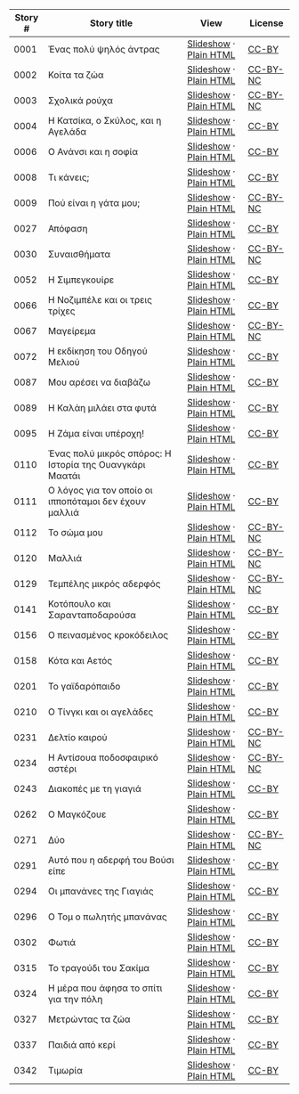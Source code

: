 Story # | Story title | View | License
-------- | -----------  |:-------:| -------
0001 | Ένας πολύ ψηλός άντρας | <a href="https://global-asp.github.io/stories/el/0001_ένας-πολύ-ψηλός-άντρας_slides.html" target="_blank">Slideshow</a> · [Plain HTML](https://global-asp.github.io/stories/el/0001_ένας-πολύ-ψηλός-άντρας.html) | [CC-BY](https://creativecommons.org/licenses/by/3.0/)
0002 | Κοίτα τα ζώα | <a href="https://global-asp.github.io/stories/el/0002_κοίτα-τα-ζώα_slides.html" target="_blank">Slideshow</a> · [Plain HTML](https://global-asp.github.io/stories/el/0002_κοίτα-τα-ζώα.html) | [CC-BY-NC](http://creativecommons.org/licenses/by-nc/3.0/)
0003 | Σχολικά ρούχα | <a href="https://global-asp.github.io/stories/el/0003_σχολικά-ρούχα_slides.html" target="_blank">Slideshow</a> · [Plain HTML](https://global-asp.github.io/stories/el/0003_σχολικά-ρούχα.html) | [CC-BY-NC](http://creativecommons.org/licenses/by-nc/3.0/)
0004 | Η Κατσίκα, ο Σκύλος, και η Αγελάδα | <a href="https://global-asp.github.io/stories/el/0004_η-κατσίκα-ο-σκύλος-και-η-αγελάδα_slides.html" target="_blank">Slideshow</a> · [Plain HTML](https://global-asp.github.io/stories/el/0004_η-κατσίκα-ο-σκύλος-και-η-αγελάδα.html) | [CC-BY](https://creativecommons.org/licenses/by/3.0/)
0006 | Ο Ανάνσι και η σοφία | <a href="https://global-asp.github.io/stories/el/0006_ο-ανάνσι-και-η-σοφία_slides.html" target="_blank">Slideshow</a> · [Plain HTML](https://global-asp.github.io/stories/el/0006_ο-ανάνσι-και-η-σοφία.html) | [CC-BY](https://creativecommons.org/licenses/by/3.0/)
0008 | Τι κάνεις; | <a href="https://global-asp.github.io/stories/el/0008_τι-κάνεις_slides.html" target="_blank">Slideshow</a> · [Plain HTML](https://global-asp.github.io/stories/el/0008_τι-κάνεις.html) | [CC-BY](https://creativecommons.org/licenses/by/3.0/)
0009 | Πού είναι η γάτα μου; | <a href="https://global-asp.github.io/stories/el/0009_πού-είναι-η-γάτα-μου_slides.html" target="_blank">Slideshow</a> · [Plain HTML](https://global-asp.github.io/stories/el/0009_πού-είναι-η-γάτα-μου.html) | [CC-BY-NC](http://creativecommons.org/licenses/by-nc/3.0/)
0027 | Απόφαση | <a href="https://global-asp.github.io/stories/el/0027_απόφαση_slides.html" target="_blank">Slideshow</a> · [Plain HTML](https://global-asp.github.io/stories/el/0027_απόφαση.html) | [CC-BY](https://creativecommons.org/licenses/by/3.0/)
0030 | Συναισθήματα | <a href="https://global-asp.github.io/stories/el/0030_συναισθήματα_slides.html" target="_blank">Slideshow</a> · [Plain HTML](https://global-asp.github.io/stories/el/0030_συναισθήματα.html) | [CC-BY-NC](http://creativecommons.org/licenses/by-nc/3.0/)
0052 | Η Σιμπεγκουίρε | <a href="https://global-asp.github.io/stories/el/0052_η-σιμπεγκουίρε_slides.html" target="_blank">Slideshow</a> · [Plain HTML](https://global-asp.github.io/stories/el/0052_η-σιμπεγκουίρε.html) | [CC-BY](https://creativecommons.org/licenses/by/3.0/)
0066 | Η Νοζιμπέλε και οι τρεις τρίχες | <a href="https://global-asp.github.io/stories/el/0066_η-νοζιμπέλε-και-οι-τρεις-τρίχες_slides.html" target="_blank">Slideshow</a> · [Plain HTML](https://global-asp.github.io/stories/el/0066_η-νοζιμπέλε-και-οι-τρεις-τρίχες.html) | [CC-BY](https://creativecommons.org/licenses/by/3.0/)
0067 | Μαγείρεμα | <a href="https://global-asp.github.io/stories/el/0067_μαγείρεμα_slides.html" target="_blank">Slideshow</a> · [Plain HTML](https://global-asp.github.io/stories/el/0067_μαγείρεμα.html) | [CC-BY-NC](http://creativecommons.org/licenses/by-nc/3.0/)
0072 | Η εκδίκηση του Οδηγού Μελιού | <a href="https://global-asp.github.io/stories/el/0072_η-εκδίκηση-του-οδηγού-μελιού_slides.html" target="_blank">Slideshow</a> · [Plain HTML](https://global-asp.github.io/stories/el/0072_η-εκδίκηση-του-οδηγού-μελιού.html) | [CC-BY](https://creativecommons.org/licenses/by/3.0/)
0087 | Μου αρέσει να διαβάζω | <a href="https://global-asp.github.io/stories/el/0087_μου-αρέσει-να-διαβάζω_slides.html" target="_blank">Slideshow</a> · [Plain HTML](https://global-asp.github.io/stories/el/0087_μου-αρέσει-να-διαβάζω.html) | [CC-BY](https://creativecommons.org/licenses/by/3.0/)
0089 | Η Καλάη μιλάει στα φυτά | <a href="https://global-asp.github.io/stories/el/0089_η-καλάη-μιλάει-στα-φυτά_slides.html" target="_blank">Slideshow</a> · [Plain HTML](https://global-asp.github.io/stories/el/0089_η-καλάη-μιλάει-στα-φυτά.html) | [CC-BY](https://creativecommons.org/licenses/by/3.0/)
0095 | Η Ζάμα είναι υπέροχη! | <a href="https://global-asp.github.io/stories/el/0095_η-ζάμα-είναι-υπέροχη_slides.html" target="_blank">Slideshow</a> · [Plain HTML](https://global-asp.github.io/stories/el/0095_η-ζάμα-είναι-υπέροχη.html) | [CC-BY](https://creativecommons.org/licenses/by/3.0/)
0110 | Ένας πολύ μικρός σπόρος: Η Ιστορία της Ουανγκάρι Μαατάι | <a href="https://global-asp.github.io/stories/el/0110_ένας-πολύ-μικρός-σπόρος-η-ιστορία-της-ουανγκάρι-μαατάι_slides.html" target="_blank">Slideshow</a> · [Plain HTML](https://global-asp.github.io/stories/el/0110_ένας-πολύ-μικρός-σπόρος-η-ιστορία-της-ουανγκάρι-μαατάι.html) | [CC-BY](https://creativecommons.org/licenses/by/3.0/)
0111 | Ο λόγος για τον οποίο οι ιπποπόταμοι δεν έχουν μαλλιά | <a href="https://global-asp.github.io/stories/el/0111_ο-λόγος-για-τον-οποίο-οι-ιπποπόταμοι-δεν-έχουν-μαλλιά_slides.html" target="_blank">Slideshow</a> · [Plain HTML](https://global-asp.github.io/stories/el/0111_ο-λόγος-για-τον-οποίο-οι-ιπποπόταμοι-δεν-έχουν-μαλλιά.html) | [CC-BY](https://creativecommons.org/licenses/by/3.0/)
0112 | Το σώμα μου | <a href="https://global-asp.github.io/stories/el/0112_το-σώμα-μου_slides.html" target="_blank">Slideshow</a> · [Plain HTML](https://global-asp.github.io/stories/el/0112_το-σώμα-μου.html) | [CC-BY-NC](http://creativecommons.org/licenses/by-nc/3.0/)
0120 | Μαλλιά | <a href="https://global-asp.github.io/stories/el/0120_μαλλιά_slides.html" target="_blank">Slideshow</a> · [Plain HTML](https://global-asp.github.io/stories/el/0120_μαλλιά.html) | [CC-BY-NC](http://creativecommons.org/licenses/by-nc/3.0/)
0129 | Τεμπέλης μικρός αδερφός | <a href="https://global-asp.github.io/stories/el/0129_τεμπέλης-μικρός-αδερφός_slides.html" target="_blank">Slideshow</a> · [Plain HTML](https://global-asp.github.io/stories/el/0129_τεμπέλης-μικρός-αδερφός.html) | [CC-BY-NC](http://creativecommons.org/licenses/by-nc/3.0/)
0141 | Κοτόπουλο και Σαρανταποδαρούσα | <a href="https://global-asp.github.io/stories/el/0141_κοτόπουλο-και-σαρανταποδαρούσα_slides.html" target="_blank">Slideshow</a> · [Plain HTML](https://global-asp.github.io/stories/el/0141_κοτόπουλο-και-σαρανταποδαρούσα.html) | [CC-BY](https://creativecommons.org/licenses/by/3.0/)
0156 | Ο πεινασμένος κροκόδειλος | <a href="https://global-asp.github.io/stories/el/0156_ο-πεινασμένος-κροκόδειλος_slides.html" target="_blank">Slideshow</a> · [Plain HTML](https://global-asp.github.io/stories/el/0156_ο-πεινασμένος-κροκόδειλος.html) | [CC-BY](https://creativecommons.org/licenses/by/3.0/)
0158 | Κότα και Αετός | <a href="https://global-asp.github.io/stories/el/0158_κότα-και-αετός_slides.html" target="_blank">Slideshow</a> · [Plain HTML](https://global-asp.github.io/stories/el/0158_κότα-και-αετός.html) | [CC-BY](https://creativecommons.org/licenses/by/3.0/)
0201 | Το γαϊδαρόπαιδο | <a href="https://global-asp.github.io/stories/el/0201_το-γαϊδαρόπαιδο_slides.html" target="_blank">Slideshow</a> · [Plain HTML](https://global-asp.github.io/stories/el/0201_το-γαϊδαρόπαιδο.html) | [CC-BY](https://creativecommons.org/licenses/by/3.0/)
0210 | Ο Τίνγκι και οι αγελάδες | <a href="https://global-asp.github.io/stories/el/0210_ο-τίνγκι-και-οι-αγελάδες_slides.html" target="_blank">Slideshow</a> · [Plain HTML](https://global-asp.github.io/stories/el/0210_ο-τίνγκι-και-οι-αγελάδες.html) | [CC-BY](https://creativecommons.org/licenses/by/3.0/)
0231 | Δελτίο καιρού | <a href="https://global-asp.github.io/stories/el/0231_δελτίο-καιρού_slides.html" target="_blank">Slideshow</a> · [Plain HTML](https://global-asp.github.io/stories/el/0231_δελτίο-καιρού.html) | [CC-BY-NC](http://creativecommons.org/licenses/by-nc/3.0/)
0234 | Η Αντίσουα ποδοσφαιρικό αστέρι | <a href="https://global-asp.github.io/stories/el/0234_η-αντίσουα-ποδοσφαιρικό-αστέρι_slides.html" target="_blank">Slideshow</a> · [Plain HTML](https://global-asp.github.io/stories/el/0234_η-αντίσουα-ποδοσφαιρικό-αστέρι.html) | [CC-BY-NC](http://creativecommons.org/licenses/by-nc/3.0/)
0243 | Διακοπές με τη γιαγιά | <a href="https://global-asp.github.io/stories/el/0243_διακοπές-με-τη-γιαγιά_slides.html" target="_blank">Slideshow</a> · [Plain HTML](https://global-asp.github.io/stories/el/0243_διακοπές-με-τη-γιαγιά.html) | [CC-BY](https://creativecommons.org/licenses/by/3.0/)
0262 | Ο Μαγκόζουε | <a href="https://global-asp.github.io/stories/el/0262_ο-μαγκόζουε_slides.html" target="_blank">Slideshow</a> · [Plain HTML](https://global-asp.github.io/stories/el/0262_ο-μαγκόζουε.html) | [CC-BY](https://creativecommons.org/licenses/by/3.0/)
0271 | Δύο | <a href="https://global-asp.github.io/stories/el/0271_δύο_slides.html" target="_blank">Slideshow</a> · [Plain HTML](https://global-asp.github.io/stories/el/0271_δύο.html) | [CC-BY-NC](http://creativecommons.org/licenses/by-nc/3.0/)
0291 | Αυτό που η αδερφή του Βούσι είπε | <a href="https://global-asp.github.io/stories/el/0291_αυτό-που-η-αδερφή-του-βούσι-είπε_slides.html" target="_blank">Slideshow</a> · [Plain HTML](https://global-asp.github.io/stories/el/0291_αυτό-που-η-αδερφή-του-βούσι-είπε.html) | [CC-BY](https://creativecommons.org/licenses/by/3.0/)
0294 | Οι μπανάνες της Γιαγιάς | <a href="https://global-asp.github.io/stories/el/0294_οι-μπανάνες-της-γιαγιάς_slides.html" target="_blank">Slideshow</a> · [Plain HTML](https://global-asp.github.io/stories/el/0294_οι-μπανάνες-της-γιαγιάς.html) | [CC-BY](https://creativecommons.org/licenses/by/3.0/)
0296 | Ο Τομ ο πωλητής μπανάνας | <a href="https://global-asp.github.io/stories/el/0296_ο-τομ-ο-πωλητής-μπανάνας_slides.html" target="_blank">Slideshow</a> · [Plain HTML](https://global-asp.github.io/stories/el/0296_ο-τομ-ο-πωλητής-μπανάνας.html) | [CC-BY](https://creativecommons.org/licenses/by/3.0/)
0302 | Φωτιά | <a href="https://global-asp.github.io/stories/el/0302_φωτιά_slides.html" target="_blank">Slideshow</a> · [Plain HTML](https://global-asp.github.io/stories/el/0302_φωτιά.html) | [CC-BY](https://creativecommons.org/licenses/by/3.0/)
0315 | Το τραγούδι του Σακίμα | <a href="https://global-asp.github.io/stories/el/0315_το-τραγούδι-του-σακίμα_slides.html" target="_blank">Slideshow</a> · [Plain HTML](https://global-asp.github.io/stories/el/0315_το-τραγούδι-του-σακίμα.html) | [CC-BY](https://creativecommons.org/licenses/by/3.0/)
0324 | Η μέρα που άφησα το σπίτι για την πόλη | <a href="https://global-asp.github.io/stories/el/0324_η-μέρα-που-άφησα-το-σπίτι-για-την-πόλη_slides.html" target="_blank">Slideshow</a> · [Plain HTML](https://global-asp.github.io/stories/el/0324_η-μέρα-που-άφησα-το-σπίτι-για-την-πόλη.html) | [CC-BY](https://creativecommons.org/licenses/by/3.0/)
0327 | Μετρώντας τα ζώα | <a href="https://global-asp.github.io/stories/el/0327_μετρώντας-τα-ζώα_slides.html" target="_blank">Slideshow</a> · [Plain HTML](https://global-asp.github.io/stories/el/0327_μετρώντας-τα-ζώα.html) | [CC-BY](https://creativecommons.org/licenses/by/3.0/)
0337 | Παιδιά από κερί | <a href="https://global-asp.github.io/stories/el/0337_παιδιά-από-κερί_slides.html" target="_blank">Slideshow</a> · [Plain HTML](https://global-asp.github.io/stories/el/0337_παιδιά-από-κερί.html) | [CC-BY](https://creativecommons.org/licenses/by/3.0/)
0342 | Τιμωρία | <a href="https://global-asp.github.io/stories/el/0342_τιμωρία_slides.html" target="_blank">Slideshow</a> · [Plain HTML](https://global-asp.github.io/stories/el/0342_τιμωρία.html) | [CC-BY](https://creativecommons.org/licenses/by/3.0/)
